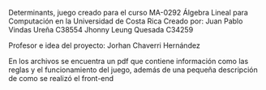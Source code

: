 Determinants, juego creado para el curso MA-0292 Álgebra Lineal para Computación en la Universidad de Costa Rica
Creado por:
  Juan Pablo Vindas Ureña C38554
  Jhonny Leung Quesada C34259

Profesor e idea del proyecto: Jorhan Chaverri Hernández

En los archivos se encuentra un pdf que contiene información como las reglas y el funcionamiento del juego, además de una pequeña descripción de como se realizó el front-end
